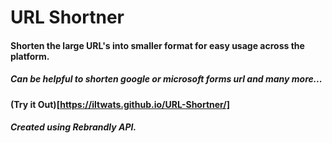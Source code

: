 # URL Shortner

#### Shorten the large URL's into smaller format for easy usage across the platform.
##### Can be helpful to shorten google or microsoft forms url and many more...
**(Try it Out)[https://iltwats.github.io/URL-Shortner/]**

##### Created using Rebrandly API.
